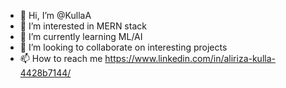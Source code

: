 - 👋 Hi, I’m @KullaA
- 👀 I’m interested in MERN stack
- 🌱 I’m currently learning ML/AI
- 💞️ I’m looking to collaborate on interesting projects
- 📫 How to reach me https://www.linkedin.com/in/aliriza-kulla-4428b7144/

<!---
KullaA/KullaA is a ✨ special ✨ repository because its `README.md` (this file) appears on your GitHub profile.
You can click the Preview link to take a look at your changes.
--->
